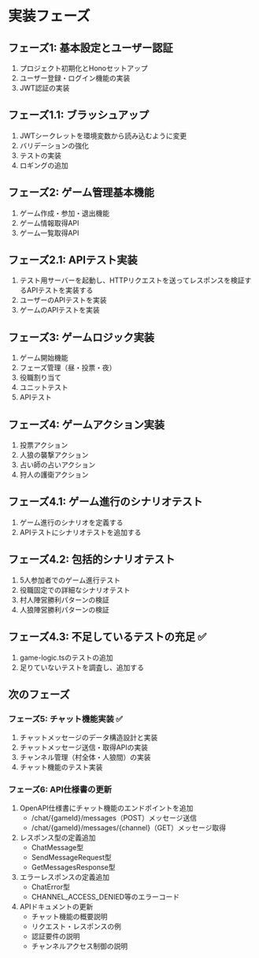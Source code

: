 # 実装フェーズ

## フェーズ1: 基本設定とユーザー認証

1. プロジェクト初期化とHonoセットアップ
2. ユーザー登録・ログイン機能の実装
3. JWT認証の実装

## フェーズ1.1: ブラッシュアップ

1. JWTシークレットを環境変数から読み込むように変更
2. バリデーションの強化
3. テストの実装
4. ロギングの追加

## フェーズ2: ゲーム管理基本機能

1. ゲーム作成・参加・退出機能
2. ゲーム情報取得API
3. ゲーム一覧取得API

## フェーズ2.1: APIテスト実装

1. テスト用サーバーを起動し、HTTPリクエストを送ってレスポンスを検証するAPIテストを実装する
2. ユーザーのAPIテストを実装
3. ゲームのAPIテストを実装

## フェーズ3: ゲームロジック実装

1. ゲーム開始機能
2. フェーズ管理（昼・投票・夜）
3. 役職割り当て
4. ユニットテスト
5. APIテスト

## フェーズ4: ゲームアクション実装

1. 投票アクション
2. 人狼の襲撃アクション
3. 占い師の占いアクション
4. 狩人の護衛アクション

## フェーズ4.1: ゲーム進行のシナリオテスト

1. ゲーム進行のシナリオを定義する
2. APIテストにシナリオテストを追加する

## フェーズ4.2: 包括的シナリオテスト

1. 5人参加者でのゲーム進行テスト
2. 役職固定での詳細なシナリオテスト
3. 村人陣営勝利パターンの検証
4. 人狼陣営勝利パターンの検証

## フェーズ4.3: 不足しているテストの充足 ✅

1. game-logic.tsのテストの追加
2. 足りていないテストを調査し、追加する

## 次のフェーズ

### フェーズ5: チャット機能実装 ✅

1. チャットメッセージのデータ構造設計と実装
2. チャットメッセージ送信・取得APIの実装
3. チャンネル管理（村全体・人狼間）の実装
4. チャット機能のテスト実装

### フェーズ6: API仕様書の更新

1. OpenAPI仕様書にチャット機能のエンドポイントを追加
   - /chat/{gameId}/messages（POST）メッセージ送信
   - /chat/{gameId}/messages/{channel}（GET）メッセージ取得
2. レスポンス型の定義追加
   - ChatMessage型
   - SendMessageRequest型
   - GetMessagesResponse型
3. エラーレスポンスの定義追加
   - ChatError型
   - CHANNEL_ACCESS_DENIED等のエラーコード
4. APIドキュメントの更新
   - チャット機能の概要説明
   - リクエスト・レスポンスの例
   - 認証要件の説明
   - チャンネルアクセス制御の説明
   